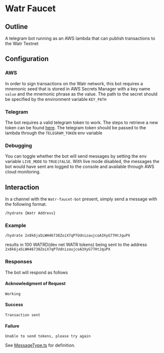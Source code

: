 # Watr Faucet
## Outline
A telegram bot running as an AWS lambda that can publish transactions to the Watr Testnet
## Configuration
### AWS
In order to sign transactions on the Watr network, this bot requires a mnemonic seed that is stored in AWS Secrets Manager with a key name `value` and the mnemonic phrase as the value. The path to the secret should be specified by the environment variable `KEY_PATH`
### Telegram
The bot requires a valid telegram token to work. The steps to retrieve a new token can be found [here](https://core.telegram.org/bots/features#botfather).
The telegram token should be passed to the lambda through the `TELEGRAM_TOKEN` env variable
### Debugging
You can toggle whether the bot will send messages by setting the env variable `LIVE_MODE` to `TRUE|FALSE`. With live mode disabled, the messages the bot would have sent are logged to the console and available through AWS cloud monitoring.

## Interaction
In a channel with the `Watr-faucet-bot` present, simply send a message with the following format.
```
/hydrate {Watr Address} 
```
### Example
```
/hydrate 2x8k6ja5LWH46738ZoiX7qP7UdnizaujcoA3XyG77HtJquPX
```
results in 100 WATRD(dev net WATR tokens) being sent to the address `2x8k6ja5LWH46738ZoiX7qP7UdnizaujcoA3XyG77HtJquPX`

### Responses
The bot will respond as follows
#### Acknowledgment of Request
```
Working
```
#### Success
```
Transaction sent
```
#### Failure
```
Unable to send tokens, please try again
```
See [MessageType.ts](./src/telegram/MessageType.ts) for definition.